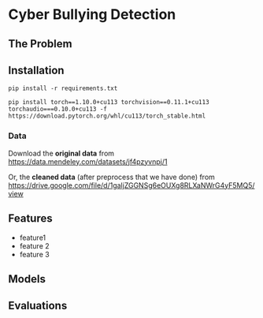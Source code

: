 # Cyber Bullying Detection

## The Problem



## Installation

```
pip install -r requirements.txt
```

```
pip install torch==1.10.0+cu113 torchvision==0.11.1+cu113 torchaudio===0.10.0+cu113 -f https://download.pytorch.org/whl/cu113/torch_stable.html
```


### Data

Download the **original data** from https://data.mendeley.com/datasets/jf4pzyvnpj/1

Or, the **cleaned data** (after preprocess that we have done) from https://drive.google.com/file/d/1galjZGGNSg6eOUXg8RLXaNWrG4yF5MQ5/view

## Features

- feature1
- feature 2
- feature 3

## Models



## Evaluations

